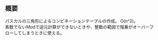 ## 概要
パスカルの三角形によるコンビネーションテーブルの作成。
O(n^2)。
<br/>
素数でないModで逆元計算ができないときや、整数の範囲で階乗がオーバーフローしてしまうときに使える。

